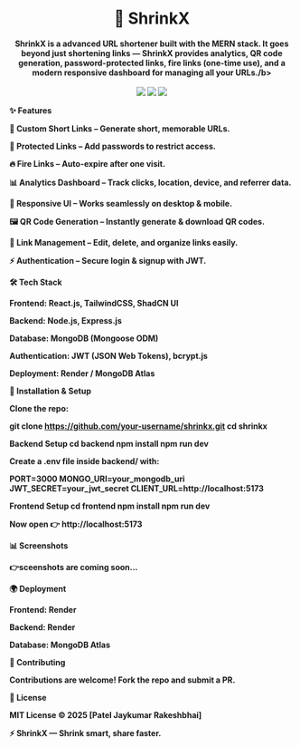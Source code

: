 <h1 align="center">🚀 ShrinkX</h1>  
<p align="center">  
  <b>ShrinkX is a advanced URL shortener built with the MERN stack. It goes beyond just shortening links — ShrinkX provides analytics, QR code generation, password-protected links, fire links (one-time use), and a modern responsive dashboard for managing all your URLs./b>  
  <br />  
  <br />  
  <a href="https://github.com/your-username/shrinkx"><img src="https://img.shields.io/github/stars/your-username/shrinkx?style=for-the-badge" /></a>  
  <a href="https://github.com/your-username/shrinkx"><img src="https://img.shields.io/github/forks/your-username/shrinkx?style=for-the-badge" /></a>  
  <a href="https://github.com/your-username/shrinkx"><img src="https://img.shields.io/github/license/your-username/shrinkx?style=for-the-badge" /></a>  
</p>  

✨ Features

🔗 Custom Short Links – Generate short, memorable URLs.

🔐 Protected Links – Add passwords to restrict access.

🔥 Fire Links – Auto-expire after one visit.

📊 Analytics Dashboard – Track clicks, location, device, and referrer data.

📱 Responsive UI – Works seamlessly on desktop & mobile.

🖼 QR Code Generation – Instantly generate & download QR codes.

📂 Link Management – Edit, delete, and organize links easily.

⚡ Authentication – Secure login & signup with JWT.

🛠️ Tech Stack

Frontend: React.js, TailwindCSS, ShadCN UI

Backend: Node.js, Express.js

Database: MongoDB (Mongoose ODM)

Authentication: JWT (JSON Web Tokens), bcrypt.js

Deployment: Render / MongoDB Atlas

🚀 Installation & Setup

Clone the repo:

git clone https://github.com/your-username/shrinkx.git
cd shrinkx

Backend Setup
cd backend
npm install
npm run dev


Create a .env file inside backend/ with:

PORT=3000
MONGO_URI=your_mongodb_uri
JWT_SECRET=your_jwt_secret
CLIENT_URL=http://localhost:5173

Frontend Setup
cd frontend
npm install
npm run dev


Now open 👉 http://localhost:5173

📊 Screenshots

👉sceenshots are coming soon...

🌍 Deployment

Frontend: Render

Backend: Render

Database: MongoDB Atlas

🤝 Contributing

Contributions are welcome! Fork the repo and submit a PR.

📜 License

MIT License © 2025 [Patel Jaykumar Rakeshbhai]

⚡ ShrinkX — Shrink smart, share faster.

